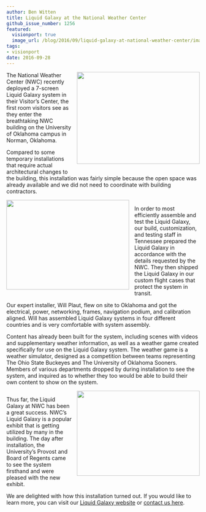 ```yaml
---
author: Ben Witten
title: Liquid Galaxy at the National Weather Center
github_issue_number: 1256
featured:
  visionport: true
  image_url: /blog/2016/09/liquid-galaxy-at-national-weather-center/image-0-big.jpeg
tags:
- visionport
date: 2016-09-28
---
```




<div class="separator" style="clear: both; text-align: center;"><a href="/blog/2016/09/liquid-galaxy-at-national-weather-center/image-0-big.jpeg" imageanchor="1" style="clear: right; float: right; margin-bottom: 1em; margin-left: 1em;"><img border="0" height="240" src="/blog/2016/09/liquid-galaxy-at-national-weather-center/image-0.jpeg" width="320"/></a></div>

The National Weather Center (NWC) recently deployed a 7-screen Liquid Galaxy system in their Visitor’s Center, the first room visitors see as they enter the breathtaking NWC building on the University of Oklahoma campus in Norman, Oklahoma. 

Compared to some temporary installations that require actual architectural changes to the building, this installation was fairly simple because the open space was already available and we did not need to coordinate with building contractors.

<div class="separator" style="clear: both; text-align: center;"><a href="/blog/2016/09/liquid-galaxy-at-national-weather-center/image-1-big.jpeg" imageanchor="1" style="clear: left; float: left; margin-bottom: 1em; margin-right: 1em;"><img border="0" height="234" src="/blog/2016/09/liquid-galaxy-at-national-weather-center/image-1.jpeg" width="320"/></a></div>

In order to most efficiently assemble and test the Liquid Galaxy, our build, customization, and testing staff in Tennessee prepared the Liquid Galaxy in accordance with the details requested by the NWC. They then shipped the Liquid Galaxy in our custom flight cases that protect the system in transit. 

Our expert installer, Will Plaut, flew on site to Oklahoma and got the electrical, power, networking, frames, navigation podium, and calibration aligned. Will has assembled Liquid Galaxy systems in four different countries and is very comfortable with system assembly.

Content has already been built for the system, including scenes with videos and supplementary weather information, as well as a weather game created specifically for use on the Liquid Galaxy system. The weather game is a weather simulator, designed as a competition between teams representing The Ohio State Buckeyes and The University of Oklahoma Sooners. Members of various departments dropped by during installation to see the system, and inquired as to whether they too would be able to build their own content to show on the system.  

<div class="separator" style="clear: both; text-align: center;"><a href="/blog/2016/09/liquid-galaxy-at-national-weather-center/image-2-big.jpeg" imageanchor="1" style="clear: right; float: right; margin-bottom: 1em; margin-left: 1em;"><img border="0" height="222" src="/blog/2016/09/liquid-galaxy-at-national-weather-center/image-2.jpeg" width="320"/></a></div>

Thus far, the Liquid Galaxy at NWC has been a great success. NWC’s Liquid Galaxy is a popular exhibit that is getting utilized by many in the building.  The day after installation, the University’s Provost and Board of Regents came to see the system firsthand and were pleased with the new exhibit. 

We are delighted with how this installation turned out. If you would like to learn more, you can visit our [Liquid Galaxy website](https://liquidgalaxy.endpoint.com/) or [contact us here](https://liquidgalaxy.endpoint.com/#contact).


